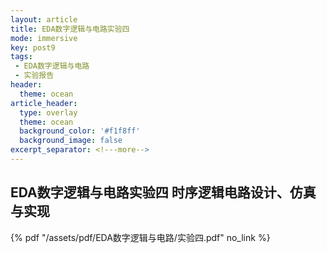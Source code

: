 ```yaml
---
layout: article
title: EDA数字逻辑与电路实验四
mode: immersive
key: post9
tags:
 - EDA数字逻辑与电路
 - 实验报告
header:
  theme: ocean
article_header:
  type: overlay
  theme: ocean
  background_color: '#f1f8ff'
  background_image: false
excerpt_separator: <!---more-->
---
```


## EDA数字逻辑与电路实验四 时序逻辑电路设计、仿真与实现

<!---more-->

{% pdf "/assets/pdf/EDA数字逻辑与电路/实验四.pdf" no_link %}